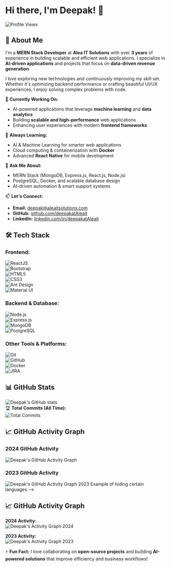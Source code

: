 # Hi there, I'm Deepak! 👋

![Profile Views](https://komarev.com/ghpvc/?username=deepakatAleait&color=blue)

## 🚀 About Me  
I'm a **MERN Stack Developer** at **Alea IT Solutions** with over **3 years** of experience in building scalable and efficient web applications. I specialize in **AI-driven applications** and projects that focus on **data-driven revenue generation**.

I love exploring new technologies and continuously improving my skill set. Whether it's optimizing backend performance or crafting beautiful UI/UX experiences, I enjoy solving complex problems with code.

🔭 **Currently Working On:**  
- AI-powered applications that leverage **machine learning** and **data analytics**  
- Building **scalable and high-performance** web applications  
- Enhancing user experiences with modern **frontend frameworks**  

🌱 **Always Learning:**  
- AI & Machine Learning for smarter web applications  
- Cloud computing & containerization with **Docker**  
- Advanced **React Native** for mobile development  

💬 **Ask Me About:**  
- MERN Stack (MongoDB, Express.js, React.js, Node.js)  
- PostgreSQL, Docker, and scalable database design  
- AI-driven automation & smart support systems  

📫 **Let's Connect:**  
- **Email:** [deepak@aleaitsolutions.com](mailto:deepak@aleaitsolutions.com)  
- **GitHub:** [github.com/deepakatAleait](https://github.com/deepakatAleait)  
- **LinkedIn:** [linkedin.com/in/deepakatAleait](https://www.linkedin.com/in/deepakatAleait)

## 🛠️ Tech Stack  
### **Frontend:**  
![ReactJS](https://img.shields.io/badge/ReactJS-20232A?style=for-the-badge&logo=react&logoColor=61DAFB)  
![Bootstrap](https://img.shields.io/badge/Bootstrap-7952B3?style=for-the-badge&logo=bootstrap&logoColor=white)  
![HTML5](https://img.shields.io/badge/HTML5-E34F26?style=for-the-badge&logo=html5&logoColor=white)  
![CSS3](https://img.shields.io/badge/CSS3-1572B6?style=for-the-badge&logo=css3&logoColor=white)  
![Ant Design](https://img.shields.io/badge/AntDesign-0170FE?style=for-the-badge&logo=ant-design&logoColor=white)  
![Material UI](https://img.shields.io/badge/MUI-007FFF?style=for-the-badge&logo=mui&logoColor=white)  

### **Backend & Database:**  
![Node.js](https://img.shields.io/badge/Node.js-43853D?style=for-the-badge&logo=node.js&logoColor=white)  
![Express.js](https://img.shields.io/badge/Express.js-000000?style=for-the-badge&logo=express&logoColor=white)  
![MongoDB](https://img.shields.io/badge/MongoDB-47A248?style=for-the-badge&logo=mongodb&logoColor=white)  
![PostgreSQL](https://img.shields.io/badge/PostgreSQL-336791?style=for-the-badge&logo=postgresql&logoColor=white)  

### **Other Tools & Platforms:**  
![Git](https://img.shields.io/badge/Git-F05032?style=for-the-badge&logo=git&logoColor=white)  
![GitHub](https://img.shields.io/badge/GitHub-181717?style=for-the-badge&logo=github&logoColor=white)  
![Docker](https://img.shields.io/badge/Docker-2496ED?style=for-the-badge&logo=docker&logoColor=white)  
![JIRA](https://img.shields.io/badge/JIRA-0052CC?style=for-the-badge&logo=jira&logoColor=white)  

## 📊 GitHub Stats  

![Deepak's GitHub stats](https://github-readme-stats.vercel.app/api?username=deepakatAleait&show_icons=true&theme=radical&count_private=true&include_all_commits=true)  
🏆 **Total Commits (All Time):**  
![Total Commits](https://komarev.com/ghpvc/?username=deepakatAleait&label=Total%20Commits&color=blue)

## 📈 GitHub Activity Graph  

### **2024 GitHub Activity**  
![Deepak's GitHub Activity Graph](https://github-profile-summary-cards.vercel.app/api/cards/profile-details?username=deepakatAleait&theme=radical)

### **2023 GitHub Activity**  
![Deepak's GitHub Activity Graph 2023](https://github-profile-summary-cards.vercel.app/api/cards/profile-details?username=deepakatAleait&theme=radical&from=2023-01-01&to=2023-12-31)
 Example of hiding certain languages -->

## 📈 GitHub Activity Graph  
**2024 Activity:**  
![Deepak's Activity Graph 2024](https://github-readme-activity-graph.cyclic.app/graph/?username=deepakatAleait&theme=react-dark)

**2023 Activity:**  
![Deepak's Activity Graph 2023](https://github-readme-activity-graph.cyclic.app/graph/?username=deepakatAleait&theme=react-dark&from=2023-01-01&to=2023-12-31)

⚡ **Fun Fact:** I love collaborating on **open-source projects** and building **AI-powered solutions** that improve efficiency and business workflows!

